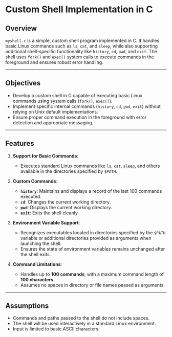 # Custom Shell Implementation in C

## Overview

`myshell.c` is a simple, custom shell program implemented in C. It handles basic Linux commands such as `ls`, `cat`, and `sleep`, while also supporting additional shell-specific functionality like `history`, `cd`, `pwd`, and `exit`. The shell uses `fork()` and `exec()` system calls to execute commands in the foreground and ensures robust error handling.

---

## Objectives

- Develop a custom shell in C capable of executing basic Linux commands using system calls (`fork()`, `exec()`).
- Implement specific internal commands (`history`, `cd`, `pwd`, `exit`) without relying on Unix default implementations.
- Ensure proper command execution in the foreground with error detection and appropriate messaging.

---

## Features

1. **Support for Basic Commands**:  
   - Executes standard Linux commands like `ls`, `cat`, `sleep`, and others available in the directories specified by `$PATH`.

2. **Custom Commands**:  
   - **`history`**: Maintains and displays a record of the last 100 commands executed.  
   - **`cd`**: Changes the current working directory.  
   - **`pwd`**: Displays the current working directory.  
   - **`exit`**: Exits the shell cleanly.  

3. **Environment Variable Support**:  
   - Recognizes executables located in directories specified by the `$PATH` variable or additional directories provided as arguments when launching the shell.  
   - Ensures the state of environment variables remains unchanged after the shell exits.

4. **Command Limitations**:  
   - Handles up to **100 commands**, with a maximum command length of **100 characters**.  
   - Assumes no spaces in directory or file names passed as arguments.

---

## Assumptions

- Commands and paths passed to the shell do not include spaces.  
- The shell will be used interactively in a standard Linux environment.  
- Input is limited to basic ASCII characters.  

